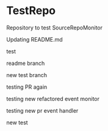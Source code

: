 # TestRepo
Repository to test SourceRepoMonitor

Updating README.md

test

readme branch

new test branch

testing PR again

testing new refactored event monitor


testing new pr event handler

new
 test
